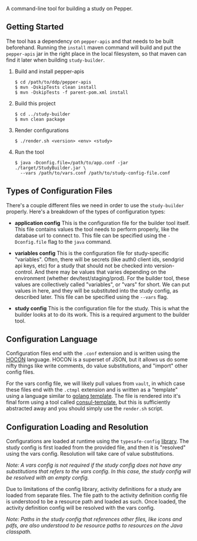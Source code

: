 A command-line tool for building a study on Pepper.

## Getting Started

The tool has a dependency on `pepper-apis` and that needs to be built
beforehand. Running the `install` maven command will build and put the
`pepper-apis` jar in the right place in the local filesystem, so that maven can
find it later when building `study-builder`.

1. Build and install pepper-apis
    ```
    $ cd /path/to/ddp/pepper-apis
    $ mvn -DskipTests clean install
    $ mvn -DskipTests -f parent-pom.xml install
    ```
2. Build this project
    ```
    $ cd ../study-builder
    $ mvn clean package
    ```
3. Render configurations
    ```
    $ ./render.sh <version> <env> <study>
    ```
4. Run the tool
    ```
    $ java -Dconfig.file=/path/to/app.conf -jar ./target/StudyBuilder.jar \
      --vars /path/to/vars.conf /path/to/study-config-file.conf
    ```

## Types of Configuration Files

There's a couple different files we need in order to use the `study-builder`
properly. Here's a breakdown of the types of configuration types:

- **application config** This is the configuration file for the builder tool
  itself. This file contains values the tool needs to perform properly, like
  the database url to connect to. This file can be specified using the
  `-Dconfig.file` flag to the `java` command.

- **variables config** This is the configuration file for study-specific
  "variables". Often, there will be secrets (like auth0 client ids, sendgrid
  api keys, etc) for a study that should not be checked into version-control.
  And there may be values that varies depending on the environment (whether
  dev/test/staging/prod). For the builder tool, these values are collectively
  called "variables", or "vars" for short. We can put values in here, and they
  will be substituted into the study config, as described later. This file can
  be specified using the `--vars` flag.

- **study config** This is the configuration file for the study. This is what
  the builder looks at to do its work. This is a required argument to the
  builder tool.

## Configuration Language

Configuration files end with the `.conf` extension and is written using the
[HOCON][hocon] language. HOCON is a superset of JSON, but it allows us do some
nifty things like write comments, do value substitutions, and "import" other
config files.

For the vars config file, we will likely pull values from `vault`, in which
case these files end with the `.ctmpl` extension and is written as a "template"
using a language similar to [golang template][go-tmpl]. The file is rendered
into it's final form using a tool called [consul-template][consul-tmpl], but
this is sufficiently abstracted away and you should simply use the `render.sh`
script.

## Configuration Loading and Resolution

Configurations are loaded at runtime using the `typesafe-config`
[library][tscfg-lib]. The study config is first loaded from the provided file,
and then it is "resolved" using the vars config. Resolution will take care of
value substitutions.

*Note: A vars config is not required if the study config does not have any
substitutions that refers to the vars config. In this case, the study config
will be resolved with an empty config.*

Due to limitations of the config library, activity definitions for a study are
loaded from separate files. The file path to the activity definition config
file is understood to be a resource path and loaded as such. Once loaded, the
activity definition config will be resolved with the vars config.

*Note: Paths in the study config that references other files, like icons and
pdfs, are also understood to be resource paths to resources on the Java
classpath.*

[hocon]: https://github.com/lightbend/config/blob/master/HOCON.md
[go-tmpl]: https://golang.org/pkg/text/template/
[consul-tmpl]: https://github.com/hashicorp/consul-template
[tscfg-lib]: https://github.com/lightbend/config
